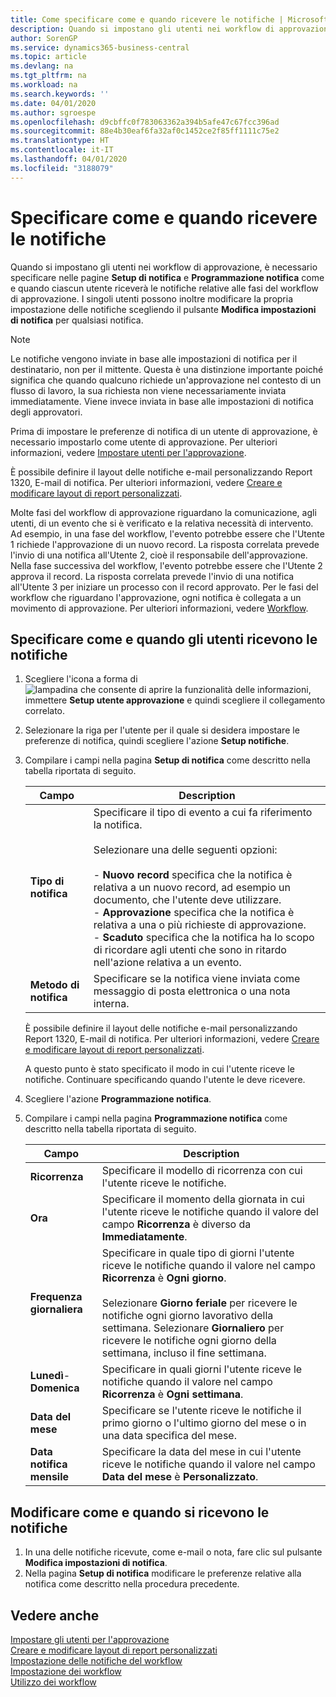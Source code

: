 ```yaml
---
title: Come specificare come e quando ricevere le notifiche | Microsoft Docs
description: Quando si impostano gli utenti nei workflow di approvazione, è necessario specificare nelle pagine Setup di notifica e Programmazione notifica come e quando ciascun utente riceverà le notifiche relative alle fasi del workflow di approvazione. I singoli utenti possono inoltre modificare la propria impostazione delle notifiche scegliendo il pulsante Modifica impostazioni di notifica per qualsiasi notifica.
author: SorenGP
ms.service: dynamics365-business-central
ms.topic: article
ms.devlang: na
ms.tgt_pltfrm: na
ms.workload: na
ms.search.keywords: ''
ms.date: 04/01/2020
ms.author: sgroespe
ms.openlocfilehash: d9cbffc0f783063362a394b5afe47c67fcc396ad
ms.sourcegitcommit: 88e4b30eaf6fa32af0c1452ce2f85ff1111c75e2
ms.translationtype: HT
ms.contentlocale: it-IT
ms.lasthandoff: 04/01/2020
ms.locfileid: "3188079"
---
```

# <a name="specify-when-and-how-to-receive-notifications"></a>Specificare come e quando ricevere le notifiche
Quando si impostano gli utenti nei workflow di approvazione, è necessario specificare nelle pagine **Setup di notifica** e **Programmazione notifica** come e quando ciascun utente riceverà le notifiche relative alle fasi del workflow di approvazione. I singoli utenti possono inoltre modificare la propria impostazione delle notifiche scegliendo il pulsante **Modifica impostazioni di notifica** per qualsiasi notifica.  

> [!NOTE]
> Le notifiche vengono inviate in base alle impostazioni di notifica per il destinatario, non per il mittente. Questa è una distinzione importante poiché significa che quando qualcuno richiede un'approvazione nel contesto di un flusso di lavoro, la sua richiesta non viene necessariamente inviata immediatamente. Viene invece inviata in base alle impostazioni di notifica degli approvatori. 

 Prima di impostare le preferenze di notifica di un utente di approvazione, è necessario impostarlo come utente di approvazione. Per ulteriori informazioni, vedere [Impostare utenti per l'approvazione](across-how-to-set-up-approval-users.md).  

 È possibile definire il layout delle notifiche e-mail personalizzando Report 1320, E-mail di notifica. Per ulteriori informazioni, vedere [Creare e modificare layout di report personalizzati](ui-how-create-custom-report-layout.md).  

 Molte fasi del workflow di approvazione riguardano la comunicazione, agli utenti, di un evento che si è verificato e la relativa necessità di intervento. Ad esempio, in una fase del workflow, l'evento potrebbe essere che l'Utente 1 richiede l'approvazione di un nuovo record. La risposta correlata prevede l'invio di una notifica all'Utente 2, cioè il responsabile dell'approvazione. Nella fase successiva del workflow, l'evento potrebbe essere che l'Utente 2 approva il record. La risposta correlata prevede l'invio di una notifica all'Utente 3 per iniziare un processo con il record approvato. Per le fasi del workflow che riguardano l'approvazione, ogni notifica è collegata a un movimento di approvazione. Per ulteriori informazioni, vedere [Workflow](across-workflow.md).  

## <a name="specify-when-and-how-users-receive-notifications"></a>Specificare come e quando gli utenti ricevono le notifiche  

1.  Scegliere l'icona a forma di ![lampadina che consente di aprire la funzionalità delle informazioni](media/ui-search/search_small.png "Informazioni sull'operazione che si desidera eseguire"), immettere **Setup utente approvazione** e quindi scegliere il collegamento correlato.  
2.  Selezionare la riga per l'utente per il quale si desidera impostare le preferenze di notifica, quindi scegliere l'azione **Setup notifiche**.  
3.  Compilare i campi nella pagina **Setup di notifica** come descritto nella tabella riportata di seguito.  

    |Campo|Description|  
    |---------------------------------|---------------------------------------|  
    |**Tipo di notifica**|Specificare il tipo di evento a cui fa riferimento la notifica.<br /><br /> Selezionare una delle seguenti opzioni:<br /><br /> -   **Nuovo record** specifica che la notifica è relativa a un nuovo record, ad esempio un documento, che l'utente deve utilizzare.<br />-   **Approvazione** specifica che la notifica è relativa a una o più richieste di approvazione.<br />-   **Scaduto** specifica che la notifica ha lo scopo di ricordare agli utenti che sono in ritardo nell'azione relativa a un evento.|  
    |**Metodo di notifica**|Specificare se la notifica viene inviata come messaggio di posta elettronica o una nota interna.|

    È possibile definire il layout delle notifiche e-mail personalizzando Report 1320, E-mail di notifica. Per ulteriori informazioni, vedere [Creare e modificare layout di report personalizzati](ui-how-create-custom-report-layout.md).

    A questo punto è stato specificato il modo in cui l'utente riceve le notifiche. Continuare specificando quando l'utente le deve ricevere.  

4.  Scegliere l'azione **Programmazione notifica**.  
5.  Compilare i campi nella pagina **Programmazione notifica** come descritto nella tabella riportata di seguito.  

    |Campo|Description|  
    |---------------------------------|---------------------------------------|  
    |**Ricorrenza**|Specificare il modello di ricorrenza con cui l'utente riceve le notifiche.|  
    |**Ora**|Specificare il momento della giornata in cui l'utente riceve le notifiche quando il valore del campo **Ricorrenza** è diverso da **Immediatamente**.|  
    |**Frequenza giornaliera**|Specificare in quale tipo di giorni l'utente riceve le notifiche quando il valore nel campo **Ricorrenza** è **Ogni giorno**.<br /><br /> Selezionare **Giorno feriale** per ricevere le notifiche ogni giorno lavorativo della settimana. Selezionare **Giornaliero** per ricevere le notifiche ogni giorno della settimana, incluso il fine settimana.|  
    |**Lunedì**-**Domenica**|Specificare in quali giorni l'utente riceve le notifiche quando il valore nel campo **Ricorrenza** è **Ogni settimana**.|  
    |**Data del mese**|Specificare se l'utente riceve le notifiche il primo giorno o l'ultimo giorno del mese o in una data specifica del mese.|  
    |**Data notifica mensile**|Specificare la data del mese in cui l'utente riceve le notifiche quando il valore nel campo **Data del mese** è **Personalizzato**.|  

## <a name="change-when-and-how-you-receive-notifications"></a>Modificare come e quando si ricevono le notifiche  
1.  In una delle notifiche ricevute, come e-mail o nota, fare clic sul pulsante **Modifica impostazioni di notifica**.  
2.  Nella pagina **Setup di notifica** modificare le preferenze relative alla notifica come descritto nella procedura precedente.  

## <a name="see-also"></a>Vedere anche  
 [Impostare gli utenti per l'approvazione](across-how-to-set-up-approval-users.md)   
 [Creare e modificare layout di report personalizzati](ui-how-create-custom-report-layout.md)   
 [Impostazione delle notifiche del workflow](across-setting-up-workflow-notifications.md)   
 [Impostazione dei workflow](across-set-up-workflows.md)   
 [Utilizzo dei workflow](across-use-workflows.md)
